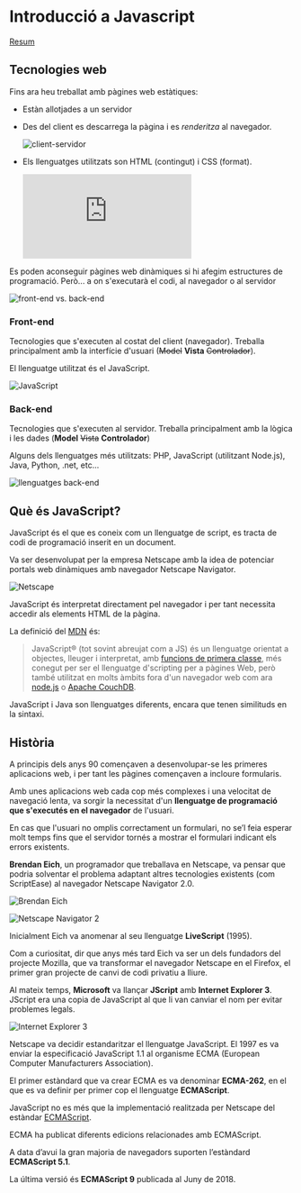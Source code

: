 Introducció a Javascript
======================

[Resum](https://gitpitch.com/jrodr236/DWEC/master?p=IntroduccioJavaScript)

Tecnologies web
--------------------
Fins ara heu treballat amb pàgines web estàtiques:
* Estàn allotjades a un servidor
* Des del client es descarrega la pàgina i es *renderitza* al navegador.

  ![client-servidor](https://www.tankonyvtar.hu/en/tartalom/tamop425/0027_ADW1/images/ADW100.png)

* Els llenguatges utilitzats son HTML (contingut) i CSS (format).

  ![html i css](https://www.imaginanet.com/thumb.php?n=blog%2F10herramientas.jpg&w=640&h=250&x=0&y=0)

Es poden aconseguir pàgines web dinàmiques si hi afegim estructures de programació. Però... a on s'executarà el codi, al navegador o al servidor

![front-end vs. back-end](https://s3-us-west-2.amazonaws.com/devcodepro/media/blog/frontend-y-backend.png)

### Front-end

Tecnologies que s'executen al costat del client (navegador). Treballa principalment amb la interfície d'usuari (~~Model~~ **Vista** ~~Controlador~~).

El llenguatge utilitzat és el JavaScript.

![JavaScript](http://lineadecodigo.com/wp-content/uploads/2014/04/javascript.png)

### Back-end


Tecnologies que s'executen al servidor. Treballa principalment amb la lògica i les dades (**Model** ~~Vista~~ **Controlador**)

Alguns dels llenguatges més utilitzats: PHP, JavaScript (utilitzant Node.js), Java, Python, .net, etc...

![llenguatges back-end](https://image.slidesharecdn.com/97d66a5b-e796-4247-b320-a623835d58f8-160630025826/95/computer-programming-for-lawyers-15-638.jpg?cb=1467292671)

Què és JavaScript?
---------------

JavaScript és el que es coneix com un llenguatge de script, es tracta de codi de programació inserit en un document.

Va ser desenvolupat per la empresa Netscape amb la idea de potenciar portals web dinàmiques amb navegador Netscape Navigator.

![Netscape](https://cdn.freebiesupply.com/logos/large/2x/netscape-1-logo-png-transparent.png)

JavaScript és interpretat directament pel navegador i per tant necessita accedir als elements HTML de la pàgina.

La definició del [MDN](https://developer.mozilla.org/ca/docs/Web/JavaScript) és:
> JavaScript® (tot sovint abreujat com a JS) és un llenguatge orientat a objectes, lleuger i interpretat, amb [funcions de primera classe](https://en.wikipedia.org/wiki/First-class_functions), més conegut per ser el llenguatge d'scripting per a pàgines Web, però també utilitzat en molts àmbits fora d'un navegador web com ara [node.js](http://nodejs.org/) o [Apache CouchDB](http://couchdb.apache.org/).

JavaScript i Java son llenguatges diferents, encara que tenen similituds en la sintaxi.

Història
---------
A principis dels anys 90 començaven a desenvolupar-se les primeres aplicacions web, i per tant les pàgines començaven a incloure formularis.

Amb unes aplicacions web cada cop més complexes i una velocitat de navegació lenta, va sorgir la necessitat d'un **llenguatge de programació que s'executés en el navegador** de l'usuari.

En cas que l'usuari no omplis correctament un formulari, no se’l feia esperar molt temps fins que el servidor tornés a mostrar el formulari indicant els errors existents.

**Brendan Eich**, un programador que treballava en Netscape, va pensar que podria solventar el problema adaptant altres tecnologies existents (com ScriptEase) al navegador Netscape Navigator 2.0.

![Brendan Eich](https://upload.wikimedia.org/wikipedia/commons/0/09/BEich.jpg)

![Netscape Navigator 2](https://udger.com/pub/img/ua_screenshots/netscape-2.02.png)

Inicialment Eich va anomenar al seu llenguatge **LiveScript** (1995).

Com a curiositat, dir que anys més tard Eich va ser un dels fundadors del projecte Mozilla, que va transformar el navegador Netscape en el Firefox, el primer gran projecte de canvi de codi privatiu a lliure.

Al mateix temps, **Microsoft** va llançar **JScript** amb **Internet Explorer 3**. JScript era una copia de JavaScript al que li van canviar el nom per evitar problemes legals.

![Internet Explorer 3](https://upload.wikimedia.org/wikipedia/it/9/93/Internet_Explorer_3.png)

Netscape va decidir estandaritzar el llenguatge JavaScript. El 1997 es va enviar la especificació JavaScript 1.1 al organisme ECMA (European Computer Manufacturers Association).

El primer estàndard que va crear ECMA es va denominar **ECMA-262**, en el que es va definir per primer cop el llenguatge **ECMAScript**.

JavaScript no es més que la implementació realitzada per Netscape del estàndar [ECMAScript](https://developer.mozilla.org/en-US/docs/Web/JavaScript/Language_Resources).

ECMA ha publicat diferents edicions relacionades amb ECMAScript.

A data d’avui la gran majoria de navegadors suporten l’estàndard **ECMAScript 5.1**.

La última versió és **ECMAScript 9** publicada al Juny de 2018.
